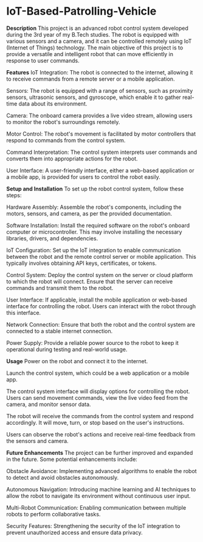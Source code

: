 # IoT-Based-Patrolling-Vehicle

**Description**
This project is an advanced robot control system developed during the 3rd year of my B.Tech studies. The robot is equipped with various sensors and a camera, and it can be controlled remotely using IoT (Internet of Things) technology. The main objective of this project is to provide a versatile and intelligent robot that can move efficiently in response to user commands.

**Features**
IoT Integration: The robot is connected to the internet, allowing it to receive commands from a remote server or a mobile application.

Sensors: The robot is equipped with a range of sensors, such as proximity sensors, ultrasonic sensors, and gyroscope, which enable it to gather real-time data about its environment.

Camera: The onboard camera provides a live video stream, allowing users to monitor the robot's surroundings remotely.

Motor Control: The robot's movement is facilitated by motor controllers that respond to commands from the control system.

Command Interpretation: The control system interprets user commands and converts them into appropriate actions for the robot.

User Interface: A user-friendly interface, either a web-based application or a mobile app, is provided for users to control the robot easily.

**Setup and Installation**
To set up the robot control system, follow these steps:

Hardware Assembly: Assemble the robot's components, including the motors, sensors, and camera, as per the provided documentation.

Software Installation: Install the required software on the robot's onboard computer or microcontroller. This may involve installing the necessary libraries, drivers, and dependencies.

IoT Configuration: Set up the IoT integration to enable communication between the robot and the remote control server or mobile application. This typically involves obtaining API keys, certificates, or tokens.

Control System: Deploy the control system on the server or cloud platform to which the robot will connect. Ensure that the server can receive commands and transmit them to the robot.

User Interface: If applicable, install the mobile application or web-based interface for controlling the robot. Users can interact with the robot through this interface.

Network Connection: Ensure that both the robot and the control system are connected to a stable internet connection.

Power Supply: Provide a reliable power source to the robot to keep it operational during testing and real-world usage.

**Usage**
Power on the robot and connect it to the internet.

Launch the control system, which could be a web application or a mobile app.

The control system interface will display options for controlling the robot. Users can send movement commands, view the live video feed from the camera, and monitor sensor data.

The robot will receive the commands from the control system and respond accordingly. It will move, turn, or stop based on the user's instructions.

Users can observe the robot's actions and receive real-time feedback from the sensors and camera.

**Future Enhancements**
The project can be further improved and expanded in the future. Some potential enhancements include:

Obstacle Avoidance: Implementing advanced algorithms to enable the robot to detect and avoid obstacles autonomously.

Autonomous Navigation: Introducing machine learning and AI techniques to allow the robot to navigate its environment without continuous user input.

Multi-Robot Communication: Enabling communication between multiple robots to perform collaborative tasks.

Security Features: Strengthening the security of the IoT integration to prevent unauthorized access and ensure data privacy.
